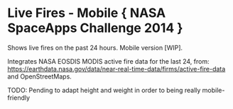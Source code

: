 Live Fires - Mobile { NASA SpaceApps Challenge 2014 }
=====================================================

Shows live fires on the past 24 hours. Mobile version [WIP].

Integrates NASA EOSDIS MODIS active fire data for the last 24, from: https://earthdata.nasa.gov/data/near-real-time-data/firms/active-fire-data and OpenStreetMaps.

TODO: Pending to adapt height and weight in order to being really mobile-friendly
